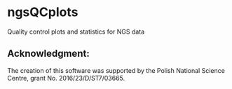 # ngsQCplots
Quality control plots and statistics for NGS data


## Acknowledgment:

The creation of this software was supported by the Polish National Science Centre, grant No. 2016/23/D/ST7/03665.
